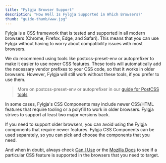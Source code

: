 ```yaml
---
title: "Fylgja Browser Support"
description: "How Well Is Fylgja Supported in Which Browsers?"
thumb: "guide-thumb/www.jpg"
---
```


Fylgja is a CSS framework that is tested and supported in all modern browsers (Chrome, Firefox, Edge, and Safari).
This means that you can use Fylgja without having to worry about compatibility issues with most browsers.

We do recommend using tools like postcss-preset-env or autoprefixer to make it easier to use newer CSS features.
These tools will automatically add the necessary vendor prefixes to your CSS code,
so that it works in older browsers.
However, Fylgja will still work without these tools, if you prefer to use them.

> More on postcss-preset-env or autoprefixer in our [guide for PostCSS tools](/guides/postcss/)

In some cases, Fylgja's CSS Components may include newer CSS/HTML features that require tooling or a polyfill to work in older browsers.
Fylgja strives to support at least two major versions back.

If you need to support older browsers,
you can avoid using the Fylgja components that require newer features.
Fylgja CSS Components can be used separately,
so you can pick and choose the components that you need.

And when in doubt, always check [Can I Use](https://caniuse.com/) or the [Mozilla Docs](https://developer.mozilla.org/) to see if a particular CSS feature is supported in the browsers that you need to target.
